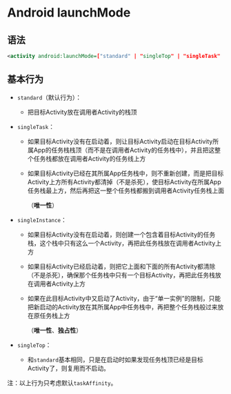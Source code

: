 # Android launchMode

## 语法

```xml
<activity android:launchMode=["standard" | "singleTop" | "singleTask" | "singleInstance"] ... > ... </activity>
```

## 基本行为

- `standard`（默认行为）：

  - 把目标Activity放在调用者Activity的栈顶

- `singleTask`：

  - 如果目标Activity没有在启动着，则让目标Activity启动在目标Activity所属App的任务栈栈顶（而不是在调用者Activity的任务栈中），并且把这整个任务栈都放在调用者Activity的任务线上方

  - 如果目标Activity已经在其所属App任务栈中，则不重新创建，而是把目标Activity上方所有Activity都清掉（不是杀死），使目标Activity在所属App任务栈最上方，然后再把这一整个任务栈都搬到调用者Activity任务栈上面

    （**唯一性**）

- `singleInstance`：

  - 如果目标Activity没有在启动着，则创建一个包含着目标Activity的任务栈，这个栈中只有这么一个Activity，再把此任务栈放在调用者Activity上方

  - 如果目标Activity已经启动着，则把它上面和下面的所有Activity都清除（不是杀死），确保那个任务栈中只有一个目标Activity，再把此任务栈放在调用者Activity上方

  - 如果在此目标Activity中又启动了Activity，由于“单一实例”的限制，只能把新启动的Activity放在其所属App中任务栈中，再把整个任务栈般过来放在原任务栈上方

    （**唯一性**、**独占性**）

- `singleTop`：

  - 和`standard`基本相同，只是在启动时如果发现任务栈顶已经是目标Activity了，则复用而不启动。

注：以上行为只考虑默认`taskAffinity`。

